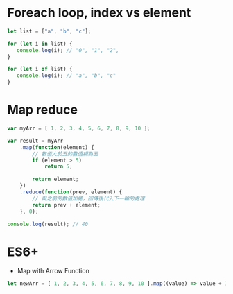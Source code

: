 Foreach loop, index vs element
=====
```javascript
let list = ["a", "b", "c"];

for (let i in list) {
   console.log(i); // "0", "1", "2",
}

for (let i of list) {
   console.log(i); // "a", "b", "c"
}
```

Map reduce
=====
```javascript
var myArr = [ 1, 2, 3, 4, 5, 6, 7, 8, 9, 10 ];

var result = myArr
    .map(function(element) {
        // 數值大於五的數值視為五
        if (element > 5)
            return 5;

        return element;
    })
    .reduce(function(prev, element) {
        // 與之前的數值加總，回傳後代入下一輪的處理
        return prev + element;
    }, 0);

console.log(result); // 40
```

ES6+
=====
* Map with Arrow Function
```javascript
let newArr = [ 1, 2, 3, 4, 5, 6, 7, 8, 9, 10 ].map((value) => value + 1);
```
